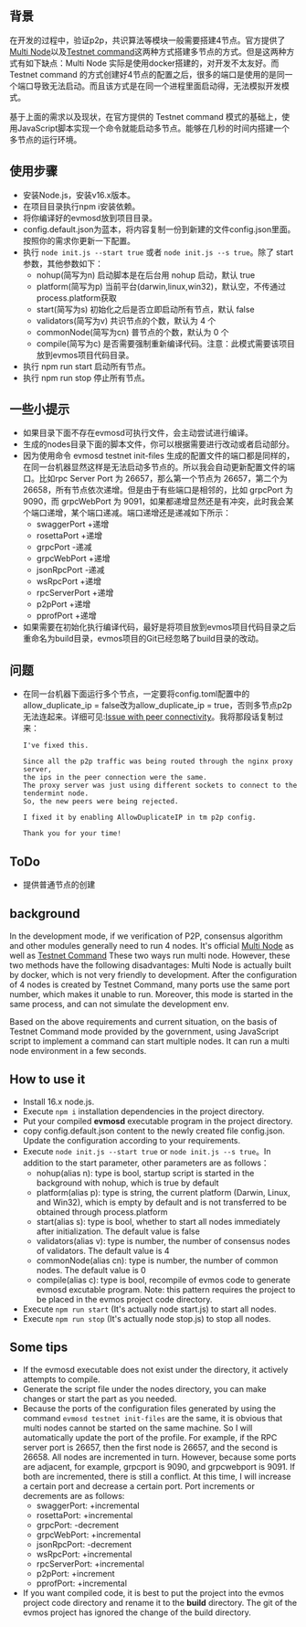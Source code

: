 ## 背景
在开发的过程中，验证p2p，共识算法等模块一般需要搭建4节点。官方提供了[Multi Node](https://docs.evmos.org/developers/localnet/multi_node.html)以及[Testnet command](https://docs.evmos.org/developers/localnet/testnet_cmd.html)这两种方式搭建多节点的方式。但是这两种方式有如下缺点：Multi Node 实际是使用docker搭建的，对开发不太友好。而 Testnet command 的方式创建好4节点的配置之后，很多的端口是使用的是同一个端口导致无法启动。而且该方式是在同一个进程里面启动得，无法模拟开发模式。

基于上面的需求以及现状，在官方提供的 Testnet command 模式的基础上，使用JavaScript脚本实现一个命令就能启动多节点。能够在几秒的时间内搭建一个多节点的运行环境。

## 使用步骤
* 安装Node.js，安装v16.x版本。
* 在项目目录执行npm i安装依赖。
* 将你编译好的evmosd放到项目目录。
* config.default.json为蓝本，将内容复制一份到新建的文件config.json里面。按照你的需求你更新一下配置。
* 执行 `node init.js --start true`  或者 `node init.js --s true`。除了 start 参数，其他参数如下：
  * nohup(简写为n) 启动脚本是在后台用 nohup 启动，默认 true
  * platform(简写为p) 当前平台(darwin,linux,win32)，默认空，不传通过process.platform获取
  * start(简写为s) 初始化之后是否立即启动所有节点，默认 false
  * validators(简写为v) 共识节点的个数，默认为 4 个
  * commonNode(简写为cn) 普节点的个数，默认为 0 个
  * compile(简写为c) 是否需要强制重新编译代码。注意：此模式需要该项目放到evmos项目代码目录。
* 执行 npm run start 启动所有节点。
* 执行 npm run stop 停止所有节点。

## 一些小提示
* 如果目录下面不存在evmosd可执行文件，会主动尝试进行编译。
* 生成的nodes目录下面的脚本文件，你可以根据需要进行改动或者启动部分。
* 因为使用命令 evmosd testnet init-files 生成的配置文件的端口都是同样的，在同一台机器显然这样是无法启动多节点的。所以我会自动更新配置文件的端口。比如rpc Server Port 为 26657，那么第一个节点为 26657，第二个为 26658，所有节点依次递增。但是由于有些端口是相邻的，比如 grpcPort 为 9090，而 grpcWebPort 为 9091，如果都递增显然还是有冲突，此时我会某个端口递增，某个端口递减。端口递增还是递减如下所示：
  * swaggerPort +递增
  * rosettaPort +递增
  * grpcPort -递减
  * grpcWebPort +递增
  * jsonRpcPort -递减
  * wsRpcPort +递增
  * rpcServerPort +递增
  * p2pPort +递增
  * pprofPort +递增
* 如果需要在初始化执行编译代码，最好是将项目放到evmos项目代码目录之后重命名为build目录，evmos项目的Git已经忽略了build目录的改动。

## 问题
* 在同一台机器下面运行多个节点，一定要将config.toml配置中的allow_duplicate_ip = false改为allow_duplicate_ip = true，否则多节点p2p无法连起来。详细可见:[Issue with peer connectivity](https://github.com/tendermint/tendermint/issues/6156)。我将那段话复制过来：
  ```
  I've fixed this.
  
  Since all the p2p traffic was being routed through the nginx proxy server,
  the ips in the peer connection were the same.
  The proxy server was just using different sockets to connect to the tendermint node.
  So, the new peers were being rejected.
  
  I fixed it by enabling AllowDuplicateIP in tm p2p config.
  
  Thank you for your time!
  ```

## ToDo
* 提供普通节点的创建

## background
In the development mode, if we verification of P2P, consensus algorithm and other modules generally need to run 4 nodes. It's official [Multi Node](https://docs.evmos.org/developers/localnet/multi_node.html) as well as [Testnet Command](https://docs.evmos.org/developers/localnet/testnet_cmd.html) These two ways run multi node. However, these two methods have the following disadvantages: Multi Node is actually built by docker, which is not very friendly to development. After the configuration of 4 nodes is created by Testnet Command, many ports use the same port number, which makes it unable to run. Moreover, this mode is started in the same process, and can not simulate the development env.

Based on the above requirements and current situation, on the basis of Testnet Command mode provided by the government, using JavaScript script to implement a command can start multiple nodes. It can run a multi node environment in a few seconds.

## How to use it
* Install 16.x node.js.
* Execute `npm i` installation dependencies in the project directory.
* Put your compiled **evmosd** executable program in the project directory.
* copy config.default.json content to the newly created file config.json. Update the configuration according to your requirements.
* Execute `node init.js --start true` or `node init.js --s true`。In addition to the start parameter, other parameters are as follows：
  * nohup(alias n): type is bool, startup script is started in the background with nohup, which is true by default
  * platform(alias p): type is string, the current platform (Darwin, Linux, and Win32), which is empty by default and is not transferred to be obtained through process.platform
  * start(alias s): type is bool, whether to start all nodes immediately after initialization. The default value is false
  * validators(alias v): type is number, the number of consensus nodes of validators. The default value is 4
  * commonNode(alias cn): type is number, the number of common nodes. The default value is 0
  * compile(alias c): type is bool, recompile of evmos code to generate evmosd excutable program. Note: this pattern requires the project to be placed in the evmos project code directory.
* Execute `npm run start` (It's actually node start.js) to start all nodes.
* Execute `npm run stop` (It's actually node stop.js) to stop all nodes.

## Some tips
* If the evmosd executable does not exist under the directory, it actively attempts to compile.
* Generate the script file under the nodes directory, you can make changes or start the part as you needed.
* Because the ports of the configuration files generated by using the command `evmosd testnet init-files` are the same, it is obvious that multi nodes cannot be started on the same machine. So I will automatically update the port of the profile. For example, if the RPC server port is 26657, then the first node is 26657, and the second is 26658. All nodes are incremented in turn. However, because some ports are adjacent, for example, grpcport is 9090, and grpcwebport is 9091. If both are incremented, there is still a conflict. At this time, I will increase a certain port and decrease a certain port. Port increments or decrements are as follows:
  * swaggerPort: +incremental
  * rosettaPort: +incremental
  * grpcPort: -decrement
  * grpcWebPort: +incremental
  * jsonRpcPort: -decrement
  * wsRpcPort: +incremental
  * rpcServerPort: +incremental
  * p2pPort: +increment
  * pprofPort: +incremental
* If you want compiled code, it is best to put the project into the evmos project code directory and rename it to the **build** directory. The git of the evmos project has ignored the change of the build directory.